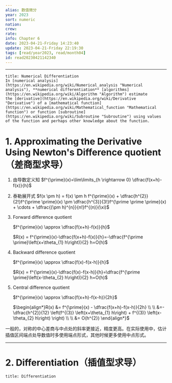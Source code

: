 ```yaml
---
alias: 数值微分
year: 2023
sort: numeric
nation: 
crew: 
rate: 
info: Chapter 6
date: 2023-04-21-Friday 14:23:40
update: 2023-04-21-Friday 22:19:30
tags: [read/year2023, read/month04]
id: read20230421142340
---
```

---

```ad-note
title: Numerical Differentiation
In [numerical analysis](https://en.wikipedia.org/wiki/Numerical_analysis "Numerical analysis"), **numerical differentiation** [algorithms](https://en.wikipedia.org/wiki/Algorithm "Algorithm") estimate the [derivative](https://en.wikipedia.org/wiki/Derivative "Derivative") of a [mathematical function](https://en.wikipedia.org/wiki/Mathematical_function "Mathematical function") or function [subroutine](https://en.wikipedia.org/wiki/Subroutine "Subroutine") using values of the function and perhaps other knowledge about the function.
```



# 1. Approximating the Derivative Using Newton's Difference quotient（差商型求导）


1. 由导数定义知
$f^{\prime}(x)=\lim\limits_{h \rightarrow 0} \dfrac{f(x+h)-f(x)}{h}$

2. 泰勒展开式
$f(x \pm h) = f(x) \pm h f^{\prime}(x) + \dfrac{h^{2}}{2!}f^{\prime \prime}(x) \pm \dfrac{h^{3}}{3!}f^{\prime \prime \prime}(x) + \cdots + \dfrac{(\pm h)^{n}}{n!}f^{(n)}(\xi)$

3. Forward difference quotient

	$f^{\prime}(x) \approx \dfrac{f(x+h)-f(x)}{h}$
	
	$R(x) = f^{\prime}(x)-\dfrac{f(x+h)-f(x)}{h}=-\dfrac{f^{\prime \prime}\left(x+\theta_{1} h\right)}{2} h=O(h)$


4. Backward difference quotient

	$f^{\prime}(x) \approx \dfrac{f(x)-f(x-h)}{h}$
	
	$R(x) = f^{\prime}(x)-\dfrac{f(x)-f(x-h)}{h}=\dfrac{f^{\prime \prime}\left(x-\theta_{2} h\right)}{2} h=O(h)$


5. Central difference quotient

	$f^{\prime}(x) \approx \dfrac{f(x+h)-f(x-h)}{2h}$

	$\begin{align*}R(x) &= f^{\prime}(x) - \dfrac{f(x+h)-f(x-h)}{2h} \\ \\ &=-\dfrac{h^{2}}{12} \left(f^{(3)} \left(x+\theta_{1} h\right) + f^{(3)} \left(x-\theta_{2} h\right) \right) \\ \\ &= O(h^{2}) \end{align*}$

一般的，对称的中心差商与中点处的斜率更接近，精度更高。在实际使用中，估计插值区间端点处导数值时多使用端点形式，其他时候更多使用中点形式。


---


# 2. Differentiation（插值型求导）

```ad-info
title: Differentiation

```